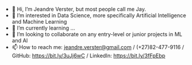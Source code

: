 - 👋 Hi, I’m Jeandre Verster, but most people call me Jay.
- 👀 I’m interested in Data Science, more specifically Artificial Intelligence and Machine Learning
- 🌱 I’m currently learning ...
- 💞️ I’m looking to collaborate on any entry-level or junior projects in ML and AI
- 📫 How to reach me: jeandre.verster@gmail.com / (+27)82-477-9116 / GitHub: https://bit.ly/3uJj6wC / LinkedIn: https://bit.ly/3fFpEbp


